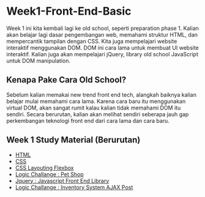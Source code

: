 # Week1-Front-End-Basic

Week 1 ini kita kembali lagi ke old school, seperti preparation phase 1. Kalian akan belajar lagi dasar pengembangan web, memahami struktur HTML, dan mempercantik tampilan dengan CSS. Kita juga mempelajari website interaktif menggunakan DOM. DOM ini cara lama untuk membuat UI website interaktif. Kalian juga akan mempelajari jQuery, library old school JavaScript untuk DOM manipulation.

## Kenapa Pake Cara Old School?
Sebelum kalian memakai new trend front end tech, alangkah baiknya kalian belajar mulai memahami cara lama. Karena cara baru itu menggunakan virtual DOM, akan sangat rumit kalau kalian tidak memahami DOM itu sendiri. Secara berurutan, kalian akan melihat sendiri seberapa jauh gap perkembangan teknologi front end dari cara lama dan cara baru.


## Week 1 Study Material (Berurutan)
- [HTML](https://github.com/RPN-Phase-2/Week1-Front-End-Basic/blob/main/study-material/html.md)
- [CSS](https://github.com/RPN-Phase-2/Week1-Front-End-Basic/blob/main/study-material/css.md)
- [CSS Layouting Flexbox](https://github.com/RPN-Phase-2/Week1-Front-End-Basic/blob/main/study-material/css-flexbox.md)
- [Logic Challange : Pet Shop](https://github.com/RPN-Phase-2/Week1-Front-End-Basic/blob/main/study-material/lc-pet-shop.md)
- [Jquery : Javascript Front End Library](https://github.com/RPN-Phase-2/Week1-Front-End-Basic/blob/main/study-material/jquery.md)
- [Logic Challange : Inventory System AJAX Post](https://github.com/RPN-Phase-2/Week1-Front-End-Basic/blob/main/study-material/lc-ajax-post.md)
